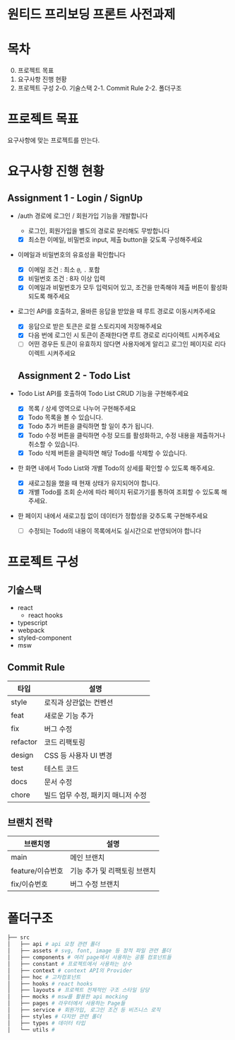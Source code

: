 # 원티드 프리보딩 프론트 사전과제

# 목차

0. 프로젝트 목표
1. 요구사항 진행 현황
2. 프로젝트 구성
   2-0. 기술스택
   2-1. Commit Rule
   2-2. 폴더구조

# 프로젝트 목표

요구사항에 맞는 프로젝트를 만는다.

# 요구사항 진행 현황

## Assignment 1 - Login / SignUp

- /auth 경로에 로그인 / 회원가입 기능을 개발합니다
  - 로그인, 회원가입을 별도의 경로로 분리해도 무방합니다
  - [x] 최소한 이메일, 비밀번호 input, 제출 button을 갖도록 구성해주세요
- 이메일과 비밀번호의 유효성을 확인합니다
  - [x] 이메일 조건 : 최소 `@`, `.` 포함
  - [x] 비밀번호 조건 : 8자 이상 입력
  - [x] 이메일과 비밀번호가 모두 입력되어 있고, 조건을 만족해야 제출 버튼이 활성화 되도록 해주세요
- 로그인 API를 호출하고, 올바른 응답을 받았을 때 루트 경로로 이동시켜주세요

  - [x] 응답으로 받은 토큰은 로컬 스토리지에 저장해주세요
  - [x] 다음 번에 로그인 시 토큰이 존재한다면 루트 경로로 리다이렉트 시켜주세요
  - [ ] 어떤 경우든 토큰이 유효하지 않다면 사용자에게 알리고 로그인 페이지로 리다이렉트 시켜주세요

  ## Assignment 2 - Todo List

- Todo List API를 호출하여 Todo List CRUD 기능을 구현해주세요
  - [x] 목록 / 상세 영역으로 나누어 구현해주세요
  - [x] Todo 목록을 볼 수 있습니다.
  - [x] Todo 추가 버튼을 클릭하면 할 일이 추가 됩니다.
  - [x] Todo 수정 버튼을 클릭하면 수정 모드를 활성화하고, 수정 내용을 제출하거나 취소할 수 있습니다.
  - [x] Todo 삭제 버튼을 클릭하면 해당 Todo를 삭제할 수 있습니다.
- 한 화면 내에서 Todo List와 개별 Todo의 상세를 확인할 수 있도록 해주세요.
  - [x] 새로고침을 했을 때 현재 상태가 유지되어야 합니다.
  - [x] 개별 Todo를 조회 순서에 따라 페이지 뒤로가기를 통하여 조회할 수 있도록 해주세요.
- 한 페이지 내에서 새로고침 없이 데이터가 정합성을 갖추도록 구현해주세요
  - [ ] 수정되는 Todo의 내용이 목록에서도 실시간으로 반영되어야 합니다

# 프로젝트 구성

## 기술스택

- react
  - react hooks
- typescript
- webpack
- styled-component
- msw

## Commit Rule

| 타입     | 설명                               |
| -------- | ---------------------------------- |
| style    | 로직과 상관없는 컨벤션             |
| feat     | 새로운 기능 추가                   |
| fix      | 버그 수정                          |
| refactor | 코드 리팩토링                      |
| design   | CSS 등 사용자 UI 변경              |
| test     | 테스트 코드                        |
| docs     | 문서 수정                          |
| chore    | 빌드 업무 수정, 패키지 매니저 수정 |

## 브랜치 전략

| 브랜치명         | 설명                         |
| ---------------- | ---------------------------- |
| main             | 메인 브랜치                  |
| feature/이슈번호 | 기능 추가 및 리팩토링 브랜치 |
| fix/이슈번호     | 버그 수정 브랜치             |

# 폴더구조

```bash
├── src
│   ├── api # api 요청 관련 폴더
│   ├── assets # svg, font, image 등 정적 파일 관련 폴더
│   ├── components # 여러 page에서 사용하는 공통 컴포넌트들
│   ├── constant # 프로젝트에서 사용하는 상수
│   ├── context # context API의 Provider
│   ├── hoc # 고차컴포넌트
│   ├── hooks # react hooks
│   ├── layouts # 프로젝트 전체적인 구조 스타일 담당
│   ├── mocks # msw를 활용한 api mocking
│   ├── pages # 라우터에서 사용하는 Page들
│   ├── service # 회원가입, 로그인 조건 등 비즈니스 로직
│   ├── styles # 다지안 관련 폴더
│   ├── types # 데이터 타입
│   └── utils #
```
